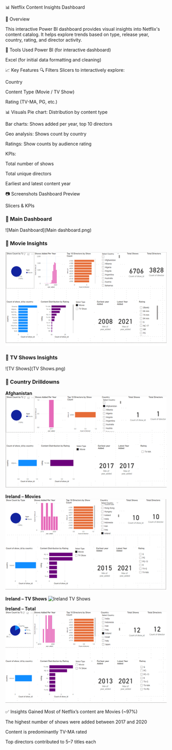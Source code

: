 📊 Netflix Content Insights Dashboard


📝 Overview


This interactive Power BI dashboard provides visual insights into Netflix's content catalog. It helps explore trends based on type, release year, country, rating, and director activity.

📂 Tools Used
Power BI (for interactive dashboard)

Excel (for initial data formatting and cleaning)

📈 Key Features
🔍 Filters
Slicers to interactively explore:

Country

Content Type (Movie / TV Show)

Rating (TV-MA, PG, etc.)

📊 Visuals
Pie chart: Distribution by content type

Bar charts: Shows added per year, top 10 directors

Geo analysis: Shows count by country

Ratings: Show counts by audience rating

KPIs:

Total number of shows

Total unique directors

Earliest and latest content year




📷 Screenshots
Dashboard Preview

Slicers & KPIs
### 🔹 Main Dashboard
![Main Dashboard](Main dashboard.png)

### 🔹 Movie Insights
![Movies](Movies.png)

### 🔹 TV Shows Insights
![TV Shows](TV Shows.png)

### 🔹 Country Drilldowns

**Afghanistan**
![Afghanistan](Afghanistan.png)

**Ireland – Movies**
![Ireland Movies](Ireland_Movies.png)

**Ireland – TV Shows**
![Ireland TV Shows](Ireland_shows.png)

**Ireland – Total**
![Ireland Total](Ireland_total.png)

✅ Insights Gained
Most of Netflix’s content are Movies (~97%)

The highest number of shows were added between 2017 and 2020

Content is predominantly TV-MA rated

Top directors contributed to 5–7 titles each
